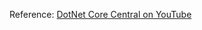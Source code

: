 Reference: [DotNet Core Central on YouTube](https://www.youtube.com/watch?v=w84uFSwulBI&feature=emb_rel_end)